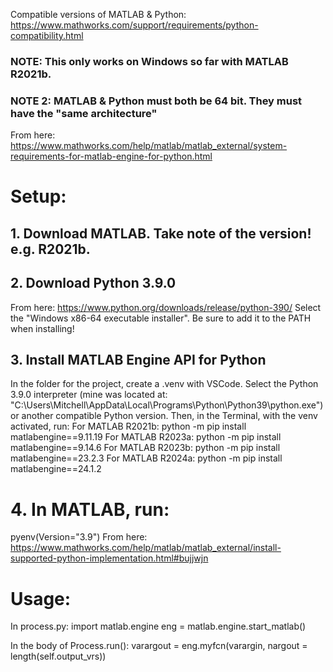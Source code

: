 Compatible versions of MATLAB & Python: https://www.mathworks.com/support/requirements/python-compatibility.html

### NOTE: This only works on Windows so far with MATLAB R2021b.
### NOTE 2: MATLAB & Python must both be 64 bit. They must have the "same architecture"
From here: https://www.mathworks.com/help/matlab/matlab_external/system-requirements-for-matlab-engine-for-python.html
# Setup:
## 1. Download MATLAB. Take note of the version! e.g. R2021b.

## 2. Download Python 3.9.0
From here: https://www.python.org/downloads/release/python-390/
Select the "Windows x86-64 executable installer".
Be sure to add it to the PATH when installing!

## 3. Install MATLAB Engine API for Python
In the folder for the project, create a .venv with VSCode.
Select the Python 3.9.0 interpreter (mine was located at: "C:\Users\Mitchell\AppData\Local\Programs\Python\Python39\python.exe") or another compatible Python version.
Then, in the Terminal, with the venv activated, run:
For MATLAB R2021b:
python -m pip install matlabengine==9.11.19
For MATLAB R2023a:
python -m pip install matlabengine==9.14.6
For MATLAB R2023b:
python -m pip install matlabengine==23.2.3
For MATLAB R2024a:
python -m pip install matlabengine==24.1.2

# 4. In MATLAB, run:
pyenv(Version="3.9")
From here: https://www.mathworks.com/help/matlab/matlab_external/install-supported-python-implementation.html#bujjwjn



# Usage:
In process.py:
import matlab.engine
eng = matlab.engine.start_matlab()

In the body of Process.run():
varargout = eng.myfcn(varargin, nargout = length(self.output_vrs))
